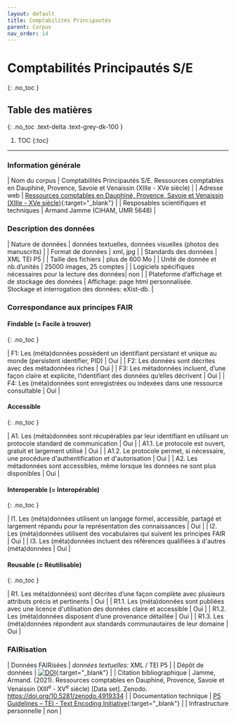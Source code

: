 ```yaml
---
layout: default
title: Comptabilités Principautés
parent: Corpus
nav_order: 14
---
```


# Comptabilités Principautés S/E
{: .no_toc }

## Table des matières
{: .no_toc .text-delta .text-grey-dk-100 }

1. TOC
{:toc}

---

### Information générale

| <span class="corpus-table-header-left">Nom du corpus</span>                           | Comptabilités Principautés S/E. Ressources comptables en Dauphiné, Provence, Savoie et Venaissin (XIIIe - XVe siècle)  |
| <span class="corpus-table-header-left">Adresse web</span>                             | [Ressources comptables en Dauphiné, Provence, Savoie et Venaissin (XIIIe - XVe siècle)](http://ressourcescomptables.huma-num.fr){:target="_blank"} |
| <span class="corpus-table-header-left">Resposables scientifiques et techniques</span> | Armand Jamme (CIHAM, UMR 5648) |

### Description des données

| <span class="corpus-table-header-left">Nature de données</span>                                            | données textuelles, données visuelles (photos des manuscrits) |
| <span class="corpus-table-header-left">Format de données</span>                                            | xml, jpg |
| <span class="corpus-table-header-left">Standards des données</span>                                        | XML TEI P5 |
| <span class="corpus-table-header-left">Taille des fichiers</span>                                          | plus de 600 Mo |
| <span class="corpus-table-header-left">Unité de donnée et nb.d’unités</span>                               | 25000 images, 25 comptes |
| <span class="corpus-table-header-left">Logiciels spécifiques nécessaires pour la lecture des données</span>| non |
| <span class="corpus-table-header-left">Plateforme d’affichage et de stockage des données</span>            | Affichage: page html personnalisée. <br/> Stockage et interrogation des données: eXist-db. |

### Correspondance aux principes FAIR

#### Findable (= Facile à trouver)
{: .no_toc }

| F1: Les (méta)données possèdent un identifiant persistant et unique au monde (persistent identifier, PID)	  | <span class="overview-table-yes">Oui</span> |
| F2: Les données sont décrites avec des métadonnées riches													  | <span class="overview-table-yes">Oui</span> |
| F3: Les métadonnées incluent, d’une façon claire et explicite, l’identifiant des données qu’elles décrivent | <span class="overview-table-yes">Oui</span> |
| F4: Les (méta)données sont enregistrées ou indexées dans une ressource consultable						  | <span class="overview-table-yes">Oui</span> |

#### Accessible
{: .no_toc }

| A1. Les (méta)données sont récupérables par leur identifiant en utilisant un protocole standard de communication | <span class="overview-table-yes">Oui</span> |
| A1.1. Le protocole est ouvert, gratuit et largement utilisé													   | <span class="overview-table-yes">Oui</span> |
| A1.2. Le protocole permet, si nécessaire, une procédure d'authentification et d'autorisation					   | <span class="overview-table-yes">Oui</span> |
| A2. Les métadonnées sont accessibles, même lorsque les données ne sont plus disponibles						   | <span class="overview-table-yes">Oui</span> |

#### Interoperable (= Interopérable)
{: .no_toc }

| I1. Les (méta)données utilisent un langage formel, accessible, partagé et largement répandu pour la représentation des connaissances | <span class="overview-table-yes">Oui</span> |
| I2. Les (méta)données utilisent des vocabulaires qui suivent les principes FAIR 													   | <span class="overview-table-yes">Oui</span> |
| I3. Les (méta)données incluent des références qualifiées à d'autres (méta)données 												   | <span class="overview-table-yes">Oui</span> |

#### Reusable (= Réutilisable)
{: .no_toc }

| R1. Les méta(données) sont décrites d’une façon complète avec plusieurs attributs précis et pertinents	| <span class="overview-table-yes">Oui</span> |
| R1.1. Les (méta)données sont publiées avec une licence d'utilisation des données claire et accessible 	| <span class="overview-table-yes">Oui</span> |
| R1.2. Les (méta)données disposent d’une provenance détaillée												| <span class="overview-table-yes">Oui</span> |
| R1.3. Les (méta)données répondent aux standards communautaires de leur domaine							| <span class="overview-table-yes">Oui</span> |

### FAIRisation

| <span class="corpus-table-header-left">Données FAIRisées</span>         	 | _données textuelles:_ XML / TEI P5 |
| <span class="corpus-table-header-left">Dépôt de données</span>          	 | [![DOI](https://zenodo.org/badge/DOI/10.5281/zenodo.4919334.svg)](https://doi.org/10.5281/zenodo.4919334){:target="_blank"} |
| <span class="corpus-table-header-left">Citation bibliographique</span>  	 | Jamme, Armand. (2021). Ressources comptables en Dauphiné, Provence, Savoie et Venaissin (XIII<sup>e</sup> - XV<sup>e</sup> siècle) [Data set]. Zenodo. https://doi.org/10.5281/zenodo.4919334 |
| <span class="corpus-table-header-left">Documentation technique</span>   	 | [P5 Guidelines – TEI - Text Encoding Initiative](https://tei-c.org/guidelines/p5/){:target="_blank"} |
| <span class="corpus-table-header-left">Infrastructure personnelle</span>   | non |
